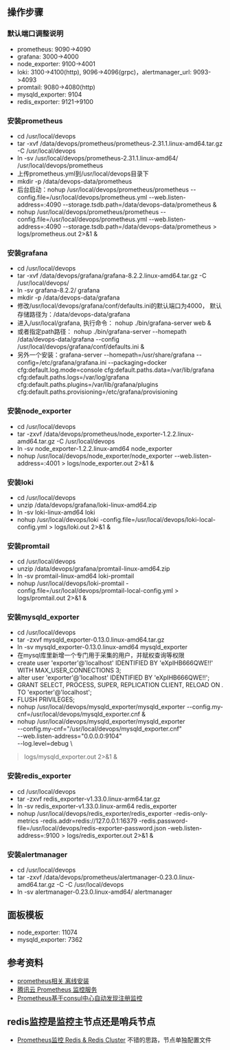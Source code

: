 ## 操作步骤
### 默认端口调整说明
* prometheus: 9090->4090
* grafana: 3000->4000
* node_exporter: 9100->4001
* loki: 3100->4100(http), 9096->4096(grpc)，alertmanager_url: 9093->4093
* promtail: 9080->4080(http)
* mysqld_exporter: 9104
* redis_exporter: 9121->9100

### 安装prometheus
* cd /usr/local/devops
* tar -xvf /data/devops/prometheus/prometheus-2.31.1.linux-amd64.tar.gz -C /usr/local/devops
* ln -sv /usr/local/devops/prometheus-2.31.1.linux-amd64/ /usr/local/devops/prometheus
* 上传prometheus.yml到/usr/local/devops目录下
* mkdir -p /data/devops-data/prometheus
* 后台启动：nohup /usr/local/devops/prometheus/prometheus --config.file=/usr/local/devops/prometheus.yml --web.listen-address=:4090 --storage.tsdb.path=/data/devops-data/prometheus &
* nohup /usr/local/devops/prometheus/prometheus --config.file=/usr/local/devops/prometheus.yml --web.listen-address=:4090 --storage.tsdb.path=/data/devops-data/prometheus > logs/prometheus.out 2>&1 &

### 安装grafana
* cd /usr/local/devops
* tar -xvf /data/devops/grafana/grafana-8.2.2.linux-amd64.tar.gz -C /usr/local/devops/
* ln -sv grafana-8.2.2/ grafana
* mkdir -p /data/devops-data/grafana
* 修改/usr/local/devops/grafana/conf/defaults.ini的默认端口为4000， 默认存储路径为：/data/devops-data/grafana
* 进入/usr/local/grafana, 执行命令： nohup ./bin/grafana-server web &
* 或者指定path路径： nohup ./bin/grafana-server --homepath /data/devops-data/grafana --config /usr/local/devops/grafana/conf/defaults.ini &
* 另外一个安装：grafana-server --homepath=/usr/share/grafana --config=/etc/grafana/grafana.ini --packaging=docker cfg:default.log.mode=console cfg:default.paths.data=/var/lib/grafana cfg:default.paths.logs=/var/log/grafana cfg:default.paths.plugins=/var/lib/grafana/plugins cfg:default.paths.provisioning=/etc/grafana/provisioning

### 安装node_exporter
* cd /usr/local/devops
* tar -zxvf /data/devops/prometheus/node_exporter-1.2.2.linux-amd64.tar.gz -C /usr/local/devops
* ln -sv node_exporter-1.2.2.linux-amd64 node_exporter
* nohup /usr/local/devops/node_exporter/node_exporter --web.listen-address=:4001 > logs/node_exporter.out 2>&1 &

### 安装loki
* cd /usr/local/devops
* unzip /data/devops/grafana/loki-linux-amd64.zip
* ln -sv loki-linux-amd64 loki
* nohup /usr/local/devops/loki -config.file=/usr/local/devops/loki-local-config.yml > logs/loki.out 2>&1 &

### 安装promtail
* cd /usr/local/devops
* unzip /data/devops/grafana/promtail-linux-amd64.zip
* ln -sv promtail-linux-amd64 loki-promtail
* nohup /usr/local/devops/loki-promtail -config.file=/usr/local/devops/promtail-local-config.yml > logs/promtail.out 2>&1 &

### 安装mysqld_exporter
* cd /usr/local/devops
* tar -zxvf mysqld_exporter-0.13.0.linux-amd64.tar.gz
* ln -sv mysqld_exporter-0.13.0.linux-amd64 mysqld_exporter
* 在mysql库里新增一个专门用于采集的用户，并赋权查询等权限
* create user 'exporter'@'localhost'  IDENTIFIED BY 'eXpIHB666QWE!!' WITH MAX_USER_CONNECTIONS 3;
* alter user 'exporter'@'localhost'  IDENTIFIED BY 'eXpIHB666QWE!!';
* GRANT SELECT, PROCESS, SUPER, REPLICATION CLIENT, RELOAD ON *.* TO 'exporter'@'localhost';
* FLUSH PRIVILEGES;
* nohup /usr/local/devops/mysqld_exporter/mysqld_exporter --config.my-cnf=/usr/local/devops/mysqld_exporter.cnf &
* nohup /usr/local/devops/mysqld_exporter/mysqld_exporter \
--config.my-cnf="/usr/local/devops/mysqld_exporter.cnf" \
--web.listen-address="0.0.0.0:9104" \
--log.level=debug \
> logs/mysqld_exporter.out 2>&1 &

### 安装redis_exporter
* cd /usr/local/devops
* tar -zxvf redis_exporter-v1.33.0.linux-arm64.tar.gz
* ln -sv redis_exporter-v1.33.0.linux-arm64 redis_exporter
* nohup /usr/local/devops/redis_exporter/redis_exporter -redis-only-metrics -redis.addr=redis://127.0.0.1:16379 -redis.password-file=/usr/local/devops/redis-exporter-password.json  -web.listen-address=:9100 > logs/redis_exporter.out 2>&1 &

### 安装alertmanager
* cd /usr/local/devops
* tar -zxvf /data/devops/prometheus/alertmanager-0.23.0.linux-amd64.tar.gz -C -C /usr/local/devops
* ln -sv alertmanager-0.23.0.linux-amd64/ alertmanager

## 面板模板
* node_exporter: 11074
* mysqld_exporter: 7362

## 参考资料
* [prometheus相关 离线安装](https://blog.csdn.net/qq_36208812/article/details/103513349)
* [腾讯云 Prometheus 监控服务](https://cloud.tencent.com/document/product/1416)
* [Prometheus基于consul中心自动发现注册监控](https://python.iitter.com/other/10216.html)


## redis监控是监控主节点还是哨兵节点
* [Prometheus监控 Redis & Redis Cluster](https://www.cnblogs.com/zhoujinyi/p/12189239.html) 不错的思路，节点单独配置文件